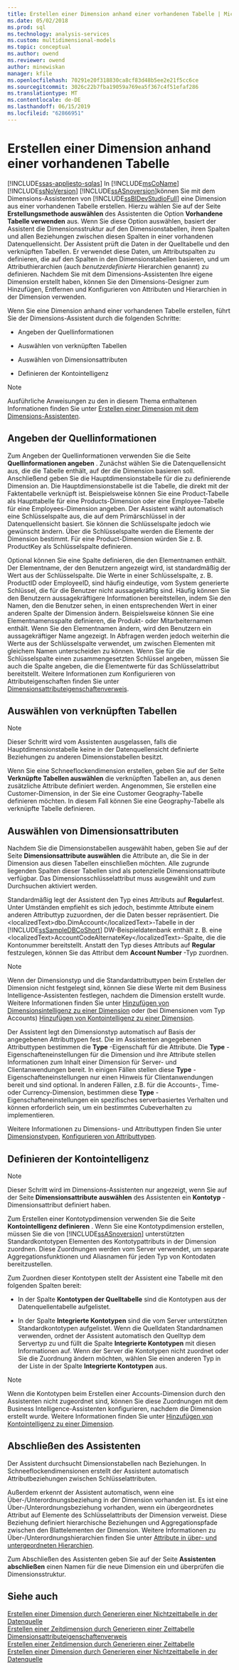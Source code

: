 ```yaml
---
title: Erstellen einer Dimension anhand einer vorhandenen Tabelle | Microsoft-Dokumentation
ms.date: 05/02/2018
ms.prod: sql
ms.technology: analysis-services
ms.custom: multidimensional-models
ms.topic: conceptual
ms.author: owend
ms.reviewer: owend
author: minewiskan
manager: kfile
ms.openlocfilehash: 70291e20f318830ca8cf83d48b5ee2e21f5cc6ce
ms.sourcegitcommit: 3026c22b7fba19059a769ea5f367c4f51efaf286
ms.translationtype: MT
ms.contentlocale: de-DE
ms.lasthandoff: 06/15/2019
ms.locfileid: "62866951"
---
```

# <a name="create-a-dimension-by-using-an-existing-table"></a>Erstellen einer Dimension anhand einer vorhandenen Tabelle
[!INCLUDE[ssas-appliesto-sqlas](../../includes/ssas-appliesto-sqlas.md)]
  In [!INCLUDE[msCoName](../../includes/msconame-md.md)] [!INCLUDE[ssNoVersion](../../includes/ssnoversion-md.md)] [!INCLUDE[ssASnoversion](../../includes/ssasnoversion-md.md)]können Sie mit dem Dimensions-Assistenten von [!INCLUDE[ssBIDevStudioFull](../../includes/ssbidevstudiofull-md.md)] eine Dimension aus einer vorhandenen Tabelle erstellen. Hierzu wählen Sie auf der Seite **Erstellungsmethode auswählen** des Assistenten die Option **Vorhandene Tabelle verwenden** aus. Wenn Sie diese Option auswählen, basiert der Assistent die Dimensionsstruktur auf den Dimensionstabellen, ihren Spalten und allen Beziehungen zwischen diesen Spalten in einer vorhandenen Datenquellensicht. Der Assistent prüft die Daten in der Quelltabelle und den verknüpften Tabellen. Er verwendet diese Daten, um Attributspalten zu definieren, die auf den Spalten in den Dimensionstabellen basieren, und um Attributhierarchien (auch *benutzerdefinierte* Hierarchien genannt) zu definieren. Nachdem Sie mit dem Dimensions-Assistenten Ihre eigene Dimension erstellt haben, können Sie den Dimensions-Designer zum Hinzufügen, Entfernen und Konfigurieren von Attributen und Hierarchien in der Dimension verwenden.  
  
 Wenn Sie eine Dimension anhand einer vorhandenen Tabelle erstellen, führt Sie der Dimensions-Assistent durch die folgenden Schritte:  
  
-   Angeben der Quellinformationen  
  
-   Auswählen von verknüpften Tabellen  
  
-   Auswählen von Dimensionsattributen  
  
-   Definieren der Kontointelligenz  
  
> [!NOTE]  
>  Ausführliche Anweisungen zu den in diesem Thema enthaltenen Informationen finden Sie unter [Erstellen einer Dimension mit dem Dimensions-Assistenten](../../analysis-services/multidimensional-models/create-a-dimension-using-the-dimension-wizard.md).  
  
## <a name="specifying-the-source-information"></a>Angeben der Quellinformationen  
 Zum Angeben der Quellinformationen verwenden Sie die Seite **Quellinformationen angeben** . Zunächst wählen Sie die Datenquellensicht aus, die die Tabelle enthält, auf der die Dimension basieren soll. Anschließend geben Sie die Hauptdimensionstabelle für die zu definierende Dimension an. Die Hauptdimensionstabelle ist die Tabelle, die direkt mit der Faktentabelle verknüpft ist. Beispielsweise können Sie eine <localizedText>Product</localizedText>-Tabelle als Haupttabelle für eine <localizedText>Products</localizedText>-Dimension oder eine <localizedText>Employee</localizedText>-Tabelle für eine <localizedText>Employees</localizedText>-Dimension angeben. Der Assistent wählt automatisch eine Schlüsselspalte aus, die auf dem Primärschlüssel in der Datenquellensicht basiert. Sie können die Schlüsselspalte jedoch wie gewünscht ändern. Über die Schlüsselspalte werden die Elemente der Dimension bestimmt. Für eine <localizedText>Product</localizedText>-Dimension würden Sie z. B. <localizedText>ProductKey</localizedText> als Schlüsselspalte definieren.  
  
 Optional können Sie eine Spalte definieren, die den Elementnamen enthält. Der Elementname, der den Benutzern angezeigt wird, ist standardmäßig der Wert aus der Schlüsselspalte. Die Werte in einer Schlüsselspalte, z. B. <localizedText>ProductID</localizedText> oder <localizedText>EmployeeID</localizedText>, sind häufig eindeutige, vom System generierte Schlüssel, die für die Benutzer nicht aussagekräftig sind. Häufig können Sie den Benutzern aussagekräftigere Informationen bereitstellen, indem Sie den Namen, den die Benutzer sehen, in einen entsprechenden Wert in einer anderen Spalte der Dimension ändern. Beispielsweise können Sie eine Elementnamensspalte definieren, die Produkt- oder Mitarbeiternamen enthält. Wenn Sie den Elementnamen ändern, wird den Benutzern ein aussagekräftiger Name angezeigt. In Abfragen werden jedoch weiterhin die Werte aus der Schlüsselspalte verwendet, um zwischen Elementen mit gleichem Namen unterscheiden zu können. Wenn Sie für die Schlüsselspalte einen zusammengesetzten Schlüssel angeben, müssen Sie auch die Spalte angeben, die die Elementwerte für das Schlüsselattribut bereitstellt. Weitere Informationen zum Konfigurieren von Attributeigenschaften finden Sie unter [Dimensionsattributeigenschaftenverweis](../../analysis-services/multidimensional-models/dimension-attribute-properties-reference.md).  
  
## <a name="selecting-related-tables"></a>Auswählen von verknüpften Tabellen  
  
> [!NOTE]  
>  Dieser Schritt wird vom Assistenten ausgelassen, falls die Hauptdimensionstabelle keine in der Datenquellensicht definierte Beziehungen zu anderen Dimensionstabellen besitzt.  
  
 Wenn Sie eine Schneeflockendimension erstellen, geben Sie auf der Seite **Verknüpfte Tabellen auswählen** die verknüpften Tabellen an, aus denen zusätzliche Attribute definiert werden. Angenommen, Sie erstellen eine <localizedText>Customer</localizedText>-Dimension, in der Sie eine <localizedText>Customer Geography</localizedText>-Tabelle definieren möchten. In diesem Fall können Sie eine <localizedText>Geography</localizedText>-Tabelle als verknüpfte Tabelle definieren.  
  
## <a name="selecting-dimension-attributes"></a>Auswählen von Dimensionsattributen  
 Nachdem Sie die Dimensionstabellen ausgewählt haben, geben Sie auf der Seite **Dimensionsattribute auswählen** die Attribute an, die Sie in der Dimension aus diesen Tabellen einschließen möchten. Alle zugrunde liegenden Spalten dieser Tabellen sind als potenzielle Dimensionsattribute verfügbar. Das Dimensionsschlüsselattribut muss ausgewählt und zum Durchsuchen aktiviert werden.  
  
 Standardmäßig legt der Assistent den Typ eines Attributs auf **Regular**fest. Unter Umständen empfiehlt es sich jedoch, bestimmte Attribute einem anderen Attributtyp zuzuordnen, der die Daten besser repräsentiert. Die &lt;localizedText&gt;dbo.DimAccount&lt;/localizedText&gt;-Tabelle in der [!INCLUDE[ssSampleDBCoShort](../../includes/sssampledbcoshort-md.md)] DW-Beispieldatenbank enthält z. B. eine &lt;localizedText&gt;AccountCodeAlternateKey&lt;/localizedText&gt;-Spalte, die die Kontonummer bereitstellt. Anstatt den Typ dieses Attributs auf **Regular** festzulegen, können Sie das Attribut dem **Account Number** -Typ zuordnen.  
  
> [!NOTE]  
>  Wenn der Dimensionstyp und die Standardattributtypen beim Erstellen der Dimension nicht festgelegt sind, können Sie diese Werte mit dem Business Intelligence-Assistenten festlegen, nachdem die Dimension erstellt wurde. Weitere Informationen finden Sie unter [Hinzufügen von Dimensionsintelligenz zu einer Dimension](../../analysis-services/multidimensional-models/bi-wizard-add-dimension-intelligence-to-a-dimension.md) oder (bei Dimensionen vom Typ Accounts) [Hinzufügen von Kontointelligenz zu einer Dimension](../../analysis-services/multidimensional-models/bi-wizard-add-account-intelligence-to-a-dimension.md).  
  
 Der Assistent legt den Dimensionstyp automatisch auf Basis der angegebenen Attributtypen fest. Die im Assistenten angegebenen Attributtypen bestimmen die **Type** -Eigenschaft für die Attribute. Die **Type** -Eigenschafteneinstellungen für die Dimension und ihre Attribute stellen Informationen zum Inhalt einer Dimension für Server- und Clientanwendungen bereit. In einigen Fällen stellen diese **Type** -Eigenschafteneinstellungen nur einen Hinweis für Clientanwendungen bereit und sind optional. In anderen Fällen, z.B. für die Accounts-, Time- oder Currency-Dimension, bestimmen diese **Type** -Eigenschafteneinstellungen ein spezifisches serverbasiertes Verhalten und können erforderlich sein, um ein bestimmtes Cubeverhalten zu implementieren.  
  
 Weitere Informationen zu Dimensions- und Attributtypen finden Sie unter [Dimensionstypen](../../analysis-services/multidimensional-models-olap-logical-dimension-objects/database-dimension-properties-types.md), [Konfigurieren von Attributtypen](../../analysis-services/multidimensional-models/attribute-properties-configure-attribute-types.md).  
  
## <a name="defining-account-intelligence"></a>Definieren der Kontointelligenz  
  
> [!NOTE]  
>  Dieser Schritt wird im Dimensions-Assistenten nur angezeigt, wenn Sie auf der Seite **Dimensionsattribute auswählen** des Assistenten ein **Kontotyp** -Dimensionsattribut definiert haben.  
  
 Zum Erstellen einer Kontotypdimension verwenden Sie die Seite **Kontointelligenz definieren** . Wenn Sie eine Kontotypdimension erstellen, müssen Sie die von [!INCLUDE[ssASnoversion](../../includes/ssasnoversion-md.md)] unterstützten Standardkontotypen Elementen des Kontotypattributs in der Dimension zuordnen. Diese Zuordnungen werden vom Server verwendet, um separate Aggregationsfunktionen und Aliasnamen für jeden Typ von Kontodaten bereitzustellen.  
  
 Zum Zuordnen dieser Kontotypen stellt der Assistent eine Tabelle mit den folgenden Spalten bereit:  
  
-   In der Spalte **Kontotypen der Quelltabelle** sind die Kontotypen aus der Datenquellentabelle aufgelistet.  
  
-   In der Spalte **Integrierte Kontotypen** sind die vom Server unterstützten Standardkontotypen aufgelistet. Wenn die Quelldaten Standardnamen verwenden, ordnet der Assistent automatisch den Quelltyp dem Servertyp zu und füllt die Spalte **Integrierte Kontotypen** mit diesen Informationen auf. Wenn der Server die Kontotypen nicht zuordnet oder Sie die Zuordnung ändern möchten, wählen Sie einen anderen Typ in der Liste in der Spalte **Integrierte Kontotypen** aus.  
  
> [!NOTE]  
>  Wenn die Kontotypen beim Erstellen einer <localizedText>Accounts</localizedText>-Dimension durch den Assistenten nicht zugeordnet sind, können Sie diese Zuordnungen mit dem Business Intelligence-Assistenten konfigurieren, nachdem die Dimension erstellt wurde. Weitere Informationen finden Sie unter [Hinzufügen von Kontointelligenz zu einer Dimension](../../analysis-services/multidimensional-models/bi-wizard-add-account-intelligence-to-a-dimension.md).  
  
## <a name="completing-the-wizard"></a>Abschließen des Assistenten  
 Der Assistent durchsucht Dimensionstabellen nach Beziehungen. In Schneeflockendimensionen erstellt der Assistent automatisch Attributbeziehungen zwischen Schlüsselattributen.  
  
 Außerdem erkennt der Assistent automatisch, wenn eine Über-/Unterordnungsbeziehung in der Dimension vorhanden ist. Es ist eine Über-/Unterordnungsbeziehung vorhanden, wenn ein übergeordnetes Attribut auf Elemente des Schlüsselattributs der Dimension verweist. Diese Beziehung definiert hierarchische Beziehungen und Aggregationspfade zwischen den Blattelementen der Dimension. Weitere Informationen zu Über-/Unterordnungshierarchien finden Sie unter [Attribute in über- und untergeordneten Hierarchien](../../analysis-services/multidimensional-models/parent-child-dimension-attributes.md).  
  
 Zum Abschließen des Assistenten geben Sie auf der Seite **Assistenten abschließen** einen Namen für die neue Dimension ein und überprüfen die Dimensionsstruktur.  
  
## <a name="see-also"></a>Siehe auch  
 [Erstellen einer Dimension durch Generieren einer Nichtzeittabelle in der Datenquelle](../../analysis-services/multidimensional-models/create-a-dimension-by-generating-a-non-time-table-in-the-data-source.md)   
 [Erstellen einer Zeitdimension durch Generieren einer Zeittabelle](../../analysis-services/multidimensional-models/create-a-time-dimension-by-generating-a-time-table.md)   
 [Dimensionsattributeigenschaftenverweis](../../analysis-services/multidimensional-models/dimension-attribute-properties-reference.md)   
 [Erstellen einer Zeitdimension durch Generieren einer Zeittabelle](../../analysis-services/multidimensional-models/create-a-time-dimension-by-generating-a-time-table.md)   
 [Erstellen einer Dimension durch Generieren einer Nichtzeittabelle in der Datenquelle](../../analysis-services/multidimensional-models/create-a-dimension-by-generating-a-non-time-table-in-the-data-source.md)  
  
  
